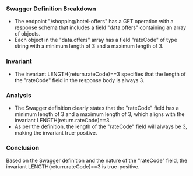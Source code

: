 ### Swagger Definition Breakdown
- The endpoint "/shopping/hotel-offers" has a GET operation with a response schema that includes a field "data.offers" containing an array of objects.
- Each object in the "data.offers" array has a field "rateCode" of type string with a minimum length of 3 and a maximum length of 3.

### Invariant
- The invariant LENGTH(return.rateCode)==3 specifies that the length of the "rateCode" field in the response body is always 3.

### Analysis
- The Swagger definition clearly states that the "rateCode" field has a minimum length of 3 and a maximum length of 3, which aligns with the invariant LENGTH(return.rateCode)==3.
- As per the definition, the length of the "rateCode" field will always be 3, making the invariant true-positive.

### Conclusion
Based on the Swagger definition and the nature of the "rateCode" field, the invariant LENGTH(return.rateCode)==3 is true-positive.
